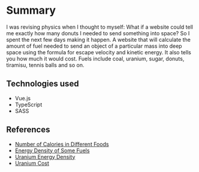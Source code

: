 # Summary
I was revising physics when I thought to myself: What if a website could tell me exactly how many donuts I needed to send something into space? So I spent the next few days making it happen. A website that will calculate the amount of fuel needed to send an object of a particular mass into deep space using the formula for escape velocity and kinetic energy. It also tells you how much it would cost. Fuels include coal, uranium, sugar, donuts, tiramisu, tennis balls and so on.

## Technologies used
- Vue.js
- TypeScript
- SASS

## References
- [Number of Calories in Different Foods](https://www.fatsecret.com/calories-nutrition/)
- [Energy Density of Some Fuels](https://transportgeography.org/contents/chapter4/transportation-and-energy/combustibles-energy-content/)
- [Uranium Energy Density](https://www.quora.com/How-much-power-is-generated-from-a-kg-of-uranium?share=1)
- [Uranium Cost](https://www.quora.com/How-much-is-uranium-per-kilogram?share=1)